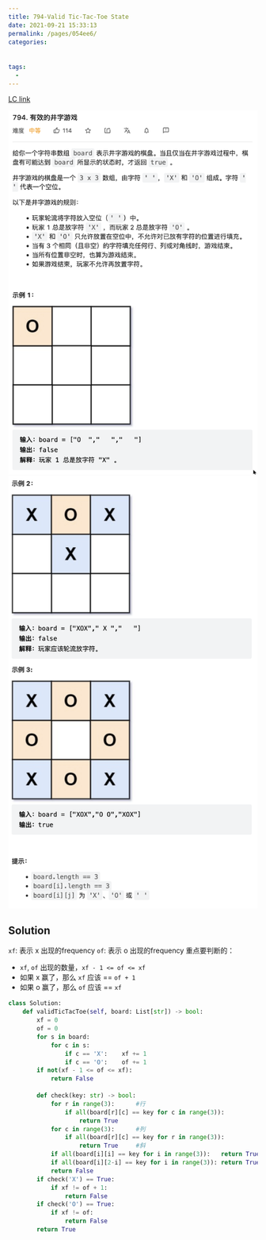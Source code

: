 ```yaml
---
title: 794-Valid Tic-Tac-Toe State
date: 2021-09-21 15:33:13
permalink: /pages/054ee6/
categories:
  

tags:
  - 
---
```

[LC link](https://leetcode.com/problems/valid-tic-tac-toe-state)

![](https://raw.githubusercontent.com/emmableu/image/master/202208132219043.png)
![](https://raw.githubusercontent.com/emmableu/image/master/202208132219688.png)


## Solution
`xf`: 表示 x 出现的frequency
`of`: 表示 o 出现的frequency
重点要判断的：
  - `xf`, `of` 出现的数量，`xf - 1 <= of <= xf`
  - 如果 x 赢了，那么 `xf` 应该 == `of + 1`
  - 如果 o 赢了，那么 `of` 应该 == `xf`
```python
class Solution:
    def validTicTacToe(self, board: List[str]) -> bool:
        xf = 0
        of = 0
        for s in board:
            for c in s:
                if c == 'X':    xf += 1
                if c == 'O':    of += 1
        if not(xf - 1 <= of <= xf): 
            return False

        def check(key: str) -> bool:
            for r in range(3):      #行
                if all(board[r][c] == key for c in range(3)):
                    return True
            for c in range(3):      #列
                if all(board[r][c] == key for r in range(3)):
                    return True     #斜
            if all(board[i][i] == key for i in range(3)):   return True
            if all(board[i][2-i] == key for i in range(3)): return True
            return False
        if check('X') == True:
            if xf != of + 1:
                return False
        if check('O') == True:
            if xf != of:
                return False
        return True
```
